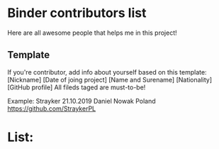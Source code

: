 # Binder contributors list

Here are all awesome people that helps me in this project!

## Template

If you're contributor, add info about yourself based on this template:
[Nickname]<required> [Date of joing project]<required> [Name and Surename] [Nationality] [GitHub profile]
All fileds taged <required> are must-to-be!

Example:
Strayker 21.10.2019 Daniel Nowak Poland https://github.com/StraykerPL

# List:
